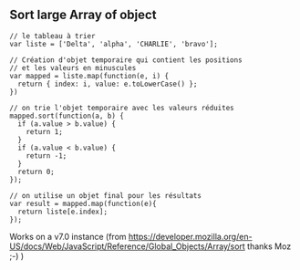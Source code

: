 ## Sort large Array of object 
```
// le tableau à trier
var liste = ['Delta', 'alpha', 'CHARLIE', 'bravo'];

// Création d'objet temporaire qui contient les positions
// et les valeurs en minuscules
var mapped = liste.map(function(e, i) {
  return { index: i, value: e.toLowerCase() };
})

// on trie l'objet temporaire avec les valeurs réduites
mapped.sort(function(a, b) {
  if (a.value > b.value) {
    return 1;
  }
  if (a.value < b.value) {
    return -1;
  }
  return 0;
});

// on utilise un objet final pour les résultats
var result = mapped.map(function(e){
  return liste[e.index];
});

```
Works on a v7.0 instance
(from https://developer.mozilla.org/en-US/docs/Web/JavaScript/Reference/Global_Objects/Array/sort thanks Moz ;-) )
